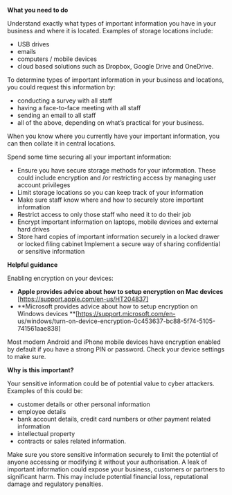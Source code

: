 **What you need to do**

Understand exactly what types of important information you have in your business and where it is located. Examples of storage locations include:

- USB drives  
- emails  
- computers / mobile devices  
- cloud based solutions such as Dropbox, Google Drive and OneDrive.

To determine types of important information in your business and locations, you could request this information by:

- conducting a survey with all staff  
- having a face-to-face meeting with all staff  
- sending an email to all staff  
- all of the above, depending on what’s practical for your business.

When you know where you currently have your important information, you can then collate it in central locations. 

Spend some time securing all your important information:

- Ensure you have secure storage methods for your information. These could include encryption and /or restricting access by managing user account privileges
- Limit storage locations so you can keep track of your information  
- Make sure staff know where and how to securely store important information  
- Restrict access to only those staff who need it to do their job  
- Encrypt important information on laptops, mobile devices and external hard drives  
- Store hard copies of important information securely in a locked drawer or locked filing cabinet Implement a secure way of sharing confidential or sensitive information

**Helpful guidance**

Enabling encryption on your devices:  

- **Apple provides advice about how to setup encryption on Mac devices** [https://support.apple.com/en-us/HT204837]
- **Microsoft provides advice about how to setup encryption on Windows devices **[https://support.microsoft.com/en- us/windows/turn-on-device-encryption-0c453637-bc88-5f74-5105-741561aae838]

Most modern Android and iPhone mobile devices have encryption enabled by default if you have a strong PIN or password. Check your device settings to make sure.

**Why is this important?**

Your sensitive information could be of potential value to cyber attackers. Examples of this could be:

- customer details or other personal information 
- employee details
- bank account details, credit card numbers or other payment related information
- intellectual property  
- contracts or sales related information.

Make sure you store sensitive information securely to limit the potential of anyone accessing or modifying it without your authorisation. A leak of important information could expose your business, customers or partners to significant harm. This may include potential financial loss, reputational damage and regulatory penalties.